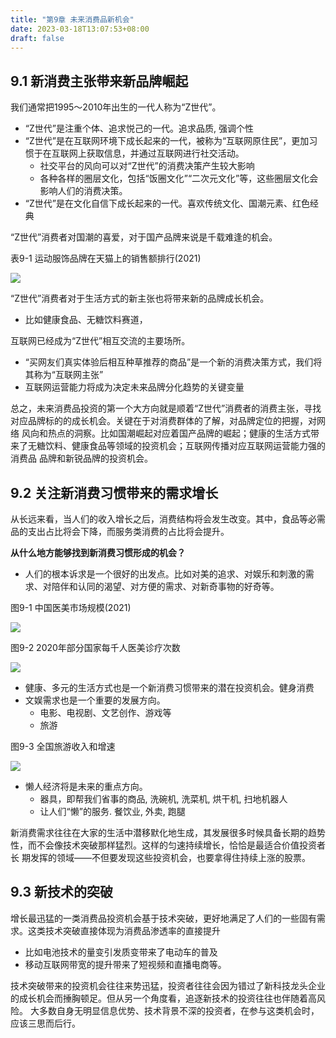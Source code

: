 ```yaml
---
title: "第9章 未来消费品新机会"
date: 2023-03-18T13:07:53+08:00
draft: false
---
```


## 9.1 新消费主张带来新品牌崛起

我们通常把1995～2010年出生的一代人称为“Z世代”。

- “Z世代”是注重个体、追求悦己的一代。追求品质, 强调个性
- “Z世代”是在互联网环境下成长起来的一代，被称为“互联网原住民”，更加习惯于在互联网上获取信息，并通过互联网进行社交活动。
  - 社交平台的风向可以对“Z世代”的消费决策产生较大影响
  - 各种各样的圈层文化，包括“饭圈文化”“二次元文化”等，这些圈层文化会影响人们的消费决策。
- “Z世代”是在文化自信下成长起来的一代。喜欢传统文化、国潮元素、红色经典

“Z世代”消费者对国潮的喜爱，对于国产品牌来说是千载难逢的机会。

表9-1 运动服饰品牌在天猫上的销售额排行(2021)

![](https://res.weread.qq.com/wrepub/CB_3300026158_223-01.jpg)

“Z世代”消费者对于生活方式的新主张也将带来新的品牌成长机会。

- 比如健康食品、无糖饮料赛道，

互联网已经成为“Z世代”相互交流的主要场所。

- “买网友们真实体验后相互种草推荐的商品”是一个新的消费决策方式，我们将其称为“互联网主张”
- 互联网运营能力将成为决定未来品牌分化趋势的关键变量

总之，未来消费品投资的第一个大方向就是顺着“Z世代”消费者的消费主张，寻找对应品牌标的的成长机会。关键在于对消费群体的了解，对品牌定位的把握，对网络
风向和热点的洞察。比如国潮崛起对应着国产品牌的崛起；健康的生活方式带来了无糖饮料、健康食品等领域的投资机会；互联网传播对应互联网运营能力强的消费品
品牌和新锐品牌的投资机会。

## 9.2 关注新消费习惯带来的需求增长

从长远来看，当人们的收入增长之后，消费结构将会发生改变。其中，食品等必需品的支出占比将会下降，而服务类消费的占比将会提升。

**从什么地方能够找到新消费习惯形成的机会？**

- 人们的根本诉求是一个很好的出发点。比如对美的追求、对娱乐和刺激的需求、对陪伴和认同的渴望、对方便的需求、对新奇事物的好奇等。

图9-1 中国医美市场规模(2021)

![](https://res.weread.qq.com/wrepub/CB_3300026158_226-01.jpg)

图9-2 2020年部分国家每千人医美诊疗次数

![](https://res.weread.qq.com/wrepub/CB_3300026158_227-01.jpg)

- 健康、多元的生活方式也是一个新消费习惯带来的潜在投资机会。健身消费
- 文娱需求也是一个重要的发展方向。
  - 电影、电视剧、文艺创作、游戏等
  - 旅游

图9-3 全国旅游收入和增速

![](https://res.weread.qq.com/wrepub/CB_3300026158_228-01.jpg)

- 懒人经济将是未来的重点方向。
  - 器具，即帮我们省事的商品, 洗碗机, 洗菜机, 烘干机, 扫地机器人
  - 让人们“懒”的服务. 餐饮业, 外卖, 跑腿

新消费需求往往在大家的生活中潜移默化地生成，其发展很多时候具备长期的趋势性，而不会像技术突破那样猛烈。这样的匀速持续增长，恰恰是最适合价值投资者长
期发挥的领域——不但要发现这些投资机会，也要拿得住持续上涨的股票。

## 9.3 新技术的突破

增长最迅猛的一类消费品投资机会基于技术突破，更好地满足了人们的一些固有需求。这类技术突破直接体现为消费品渗透率的直接提升

- 比如电池技术的量变引发质变带来了电动车的普及
- 移动互联网带宽的提升带来了短视频和直播电商等。

技术突破带来的投资机会往往来势迅猛，投资者往往会因为错过了新科技龙头企业的成长机会而捶胸顿足。但从另一个角度看，追逐新技术的投资往往也伴随着高风险。
大多数自身无明显信息优势、技术背景不深的投资者，在参与这类机会时，应该三思而后行。
